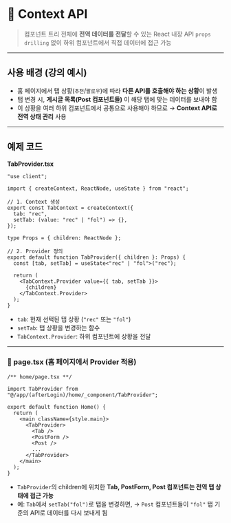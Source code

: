 # 🧠 Context API

> 컴포넌트 트리 전체에 **전역 데이터를 전달**할 수 있는 React 내장 API
> `props drilling` 없이 하위 컴포넌트에서 직접 데이터에 접근 가능

---

## 사용 배경 (강의 예시)

- 홈 페이지에서 탭 상황(`추천`/`팔로우`)에 따라 **다른 API를 호출해야 하는 상황**이 발생
- 탭 변경 시, **게시글 목록(Post 컴포넌트들)** 이 해당 탭에 맞는 데이터를 보내야 함
- 이 상황을 여러 하위 컴포넌트에서 공통으로 사용해야 하므로 → **Context API로 전역 상태 관리** 사용

---

## 예제 코드

**TabProvider.tsx**

```tsx
"use client";

import { createContext, ReactNode, useState } from "react";

// 1. Context 생성
export const TabContext = createContext({
  tab: "rec",
  setTab: (value: "rec" | "fol") => {},
});

type Props = { children: ReactNode };

// 2. Provider 정의
export default function TabProvider({ children }: Props) {
  const [tab, setTab] = useState<"rec" | "fol">("rec");

  return (
    <TabContext.Provider value={{ tab, setTab }}>
      {children}
    </TabContext.Provider>
  );
}
```

- `tab`: 현재 선택된 탭 상황 (`"rec"` 또는 `"fol"`)
- `setTab`: 탭 상황을 변경하는 함수
- `TabContext.Provider`: 하위 컴포넌트에 상황을 전달

---

### 📂 page.tsx (홈 페이지에서 Provider 적용)

```tsx
/** home/page.tsx **/

import TabProvider from "@/app/(afterLogin)/home/_component/TabProvider";

export default function Home() {
  return (
    <main className={style.main}>
      <TabProvider>
        <Tab />
        <PostForm />
        <Post />
        ...
      </TabProvider>
    </main>
  );
}
```

- `TabProvider`의 children에 위치한 **Tab, PostForm, Post 컴포넌트는 전역 탭 상태에 접근 가능**
- 예: `Tab`에서 `setTab("fol")`로 탭을 변경하면,
  → `Post` 컴포넌트들이 `"fol"` 탭 기준의 API로 데이터를 다시 보내게 됨
